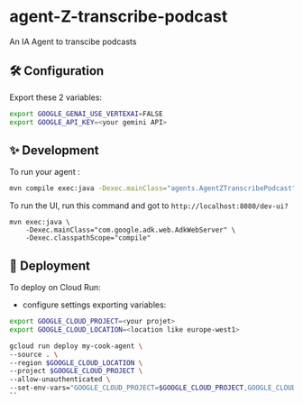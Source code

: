# agent-Z-transcribe-podcast
An IA Agent to transcibe podcasts

## 🛠️ Configuration

Export these 2 variables:
```sh
export GOOGLE_GENAI_USE_VERTEXAI=FALSE
export GOOGLE_API_KEY=<your gemini API>
```

## ✨ Development

To run your agent :

```sh
mvn compile exec:java -Dexec.mainClass="agents.AgentZTranscribePodcast"
```

To run the UI, run this command and got to ```http://localhost:8080/dev-ui?```

```
mvn exec:java \
    -Dexec.mainClass="com.google.adk.web.AdkWebServer" \
    -Dexec.classpathScope="compile"
```

## 🚀 Deployment

To deploy on Cloud Run:

- configure settings exporting variables:

```sh 
export GOOGLE_CLOUD_PROJECT=<your projet>
export GOOGLE_CLOUD_LOCATION=<location like europe-west1>
```

```sh
gcloud run deploy my-cook-agent \
--source . \
--region $GOOGLE_CLOUD_LOCATION \
--project $GOOGLE_CLOUD_PROJECT \
--allow-unauthenticated \
--set-env-vars="GOOGLE_CLOUD_PROJECT=$GOOGLE_CLOUD_PROJECT,GOOGLE_CLOUD_LOCATION=$GOOGLE_CLOUD_LOCATION,GOOGLE_GENAI_USE_VERTEXAI=$GOOGLE_GENAI_USE_VERTEXAI"
``